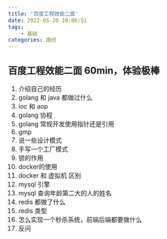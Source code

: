 ```yaml
---
title: '百度工程效能二面'
date: 2022-05-20 10:06:51
tags: 
    - 基础
categories: 面经
---
```


## 百度工程效能二面 60min，体验极棒

1. 介绍自己的经历
2. golang 和 java 都做过什么
3. ioc 和 aop
4. golang 协程
5. golang 常规开发使用指针还是引用
6. gmp
7. 说一些设计模式
8. 手写一个工厂模式
9. 锁的作用
10. docker的使用
11. docker 和 虚拟机 区别
12. mysql 引擎
13. mysql 查询年龄第二大的人的姓名
14. redis 都做了什么
15. redis 类型
16. 怎么实现一个秒杀系统，前端后端都要做什么
17. 反问
